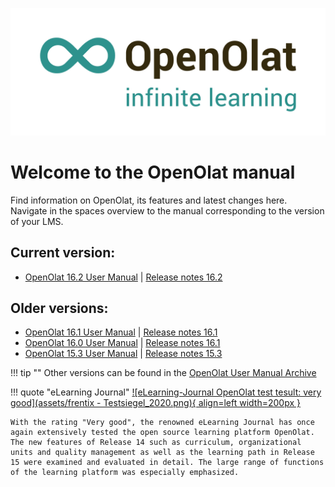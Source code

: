 ![Logo: OpenOlat – infinite learning](assets/OpenOlat_Logo_claim_RGB.png)

# Welcome to the OpenOlat manual

Find information on OpenOlat, its features and latest changes here. Navigate in the spaces overview to the manual corresponding to the version of your LMS.

## Current version:

- [OpenOlat 16.2 User Manual](manual_user/general/) | [Release notes 16.2](release_notes/Release_notes_16.2.md)

## Older versions:

- [OpenOlat 16.1 User Manual](archive/display/OO161EN.html) | [Release notes 16.1](release_notes/Release_notes_16.1.md)
- [OpenOlat 16.0 User Manual](archive/display/OO160EN.html) | [Release notes 16.1](release_notes/Release_notes_16.0.md)
- [OpenOlat 15.3 User Manual](archive/display/OO153EN.html) | [Release notes 15.3](release_notes/Release_notes_15.3.md)

!!! tip ""
	Other versions can be found in the [OpenOlat User Manual Archive](archive.md)


!!! quote "eLearning Journal"
	[![eLearning-Journal OpenOlat test tesult: very good](assets/frentix - Testsiegel_2020.png){ align=left width=200px }](assets/eLJ12020_TEST_Frentix.pdf)
	
	With the rating "Very good", the renowned eLearning Journal has once again extensively tested the open source learning platform OpenOlat. The new features of Release 14 such as curriculum, organizational units and quality management as well as the learning path in Release 15 were examined and evaluated in detail. The large range of functions of the learning platform was especially emphasized.
